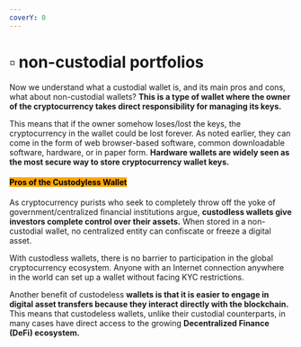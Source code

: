 ```yaml
---
coverY: 0
---
```


# ▫ non-custodial portfolios

Now we understand what a custodial wallet is, and its main pros and cons, what about non-custodial wallets? **This is a type of wallet where the owner of the cryptocurrency takes direct responsibility for managing its keys.**

This means that if the owner somehow loses/lost the keys, the cryptocurrency in the wallet could be lost forever. As noted earlier, they can come in the form of web browser-based software, common downloadable software, hardware, or in paper form. **Hardware wallets are widely seen as the most secure way to store cryptocurrency wallet keys.**

#### <mark style="background-color:orange;">Pros of the Custodyless Wallet</mark>&#x20;

As cryptocurrency purists who seek to completely throw off the yoke of government/centralized financial institutions argue, **custodless wallets give investors complete control over their assets.** When stored in a non-custodial wallet, no centralized entity can confiscate or freeze a digital asset.

With custodless wallets, there is no barrier to participation in the global cryptocurrency ecosystem. Anyone with an Internet connection anywhere in the world can set up a wallet without facing KYC restrictions.

Another benefit of custodeless **wallets is that it is easier to engage in digital asset transfers because they interact directly with the blockchain.** This means that custodeless wallets, unlike their custodial counterparts, in many cases have direct access to the growing **Decentralized Finance (DeFi) ecosystem.**
